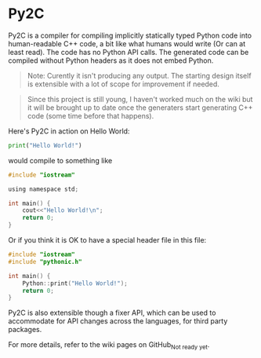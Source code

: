 ﻿Py2C
====
Py2C is a compiler for compiling implicitly statically typed Python code
into human-readable C++ code, a bit like what humans would write (Or can at
least read). The code has no Python API calls. The generated code can be
compiled without Python headers as it does not embed Python.

> Note: Curently it isn't producing any output. The starting design itself is
  extensible with a lot of scope for improvement if needed.<br>

> Since this project is still young, I haven't worked much on the wiki but it
  will be brought up to date once the generaters start generating C++ code
  (some time before that happens).

Here's Py2C in action on Hello World:

```python
print("Hello World!")
```

would compile to something like

```c
#include "iostream"

using namespace std;

int main() {
    cout<<"Hello World!\n";
    return 0;
}
```

Or if you think it is OK to have a special header file in this file:

```c
#include "iostream"
#include "pythonic.h"

int main() {
    Python::print("Hello World!");
    return 0;
}
```

Py2C is also extensible though a fixer API, which can be used to accommodate for
API changes across the languages, for third party packages.

For more details, refer to the wiki pages on GitHub<sub>Not ready yet</sub>.
